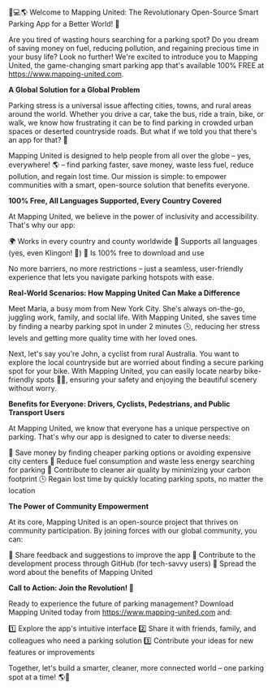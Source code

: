 🚗💻🌎 Welcome to Mapping United: The Revolutionary Open-Source Smart Parking App for a Better World! 🌟

Are you tired of wasting hours searching for a parking spot? Do you dream of saving money on fuel, reducing pollution, and regaining precious time in your busy life? Look no further! We're excited to introduce you to Mapping United, the game-changing smart parking app that's available 100% FREE at https://www.mapping-united.com.

**A Global Solution for a Global Problem**

Parking stress is a universal issue affecting cities, towns, and rural areas around the world. Whether you drive a car, take the bus, ride a train, bike, or walk, we know how frustrating it can be to find parking in crowded urban spaces or deserted countryside roads. But what if we told you that there's an app for that? 🤔

Mapping United is designed to help people from all over the globe – yes, everywhere! 🌎 – find parking faster, save money, waste less fuel, reduce pollution, and regain lost time. Our mission is simple: to empower communities with a smart, open-source solution that benefits everyone.

**100% Free, All Languages Supported, Every Country Covered**

At Mapping United, we believe in the power of inclusivity and accessibility. That's why our app:

🌍 Works in every country and county worldwide
💬 Supports all languages (yes, even Klingon! 🤣)
🎉 Is 100% free to download and use

No more barriers, no more restrictions – just a seamless, user-friendly experience that lets you navigate parking hotspots with ease.

**Real-World Scenarios: How Mapping United Can Make a Difference**

Meet Maria, a busy mom from New York City. She's always on-the-go, juggling work, family, and social life. With Mapping United, she saves time by finding a nearby parking spot in under 2 minutes 🕒, reducing her stress levels and getting more quality time with her loved ones.

Next, let's say you're John, a cyclist from rural Australia. You want to explore the local countryside but are worried about finding a secure parking spot for your bike. With Mapping United, you can easily locate nearby bike-friendly spots 🚴‍♂️, ensuring your safety and enjoying the beautiful scenery without worry.

**Benefits for Everyone: Drivers, Cyclists, Pedestrians, and Public Transport Users**

At Mapping United, we know that everyone has a unique perspective on parking. That's why our app is designed to cater to diverse needs:

🚗 Save money by finding cheaper parking options or avoiding expensive city centers
💚 Reduce fuel consumption and waste less energy searching for parking
🌿 Contribute to cleaner air quality by minimizing your carbon footprint
🕒 Regain lost time by quickly locating parking spots, no matter the location

**The Power of Community Empowerment**

At its core, Mapping United is an open-source project that thrives on community participation. By joining forces with our global community, you can:

💬 Share feedback and suggestions to improve the app
🤝 Contribute to the development process through GitHub (for tech-savvy users)
📣 Spread the word about the benefits of Mapping United

**Call to Action: Join the Revolution! 🚀**

Ready to experience the future of parking management? Download Mapping United today from https://www.mapping-united.com and:

1️⃣ Explore the app's intuitive interface
2️⃣ Share it with friends, family, and colleagues who need a parking solution
3️⃣ Contribute your ideas for new features or improvements

Together, let's build a smarter, cleaner, more connected world – one parking spot at a time! 🌎💖
